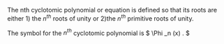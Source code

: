 The nth cyclotomic polynomial or equation is defined so that its roots
are either 1) the $n^{th}$ roots of unity or 2)the $n^{th}$ primitive
roots of unity.

The symbol for the $n^{th}$ cyclotomic polynomial is $ \Phi _n (x) . $
